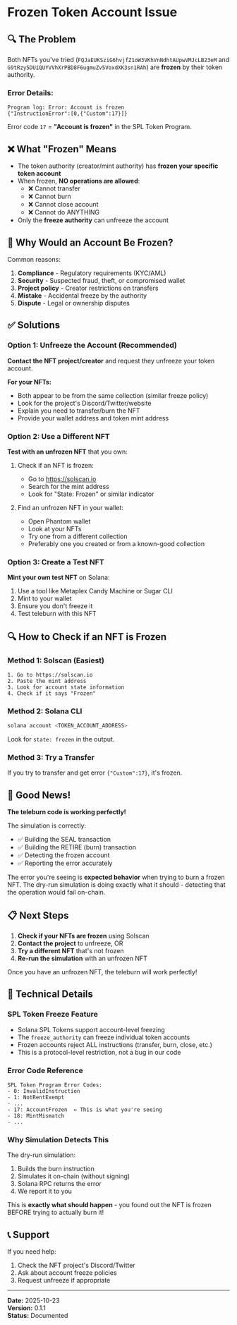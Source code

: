 # Frozen Token Account Issue

## 🔍 **The Problem**

Both NFTs you've tried (`FQJaEUKSziG6hvjfZ1oW3VKhVnNdhtAUpwVMJcLB23eM` and `G9tRzy5DUiQUYVVhXrPBD8F6ugmuZv5VoxdXK3sn1RAh`) are **frozen** by their token authority.

### **Error Details:**
```
Program log: Error: Account is frozen
{"InstructionError":[0,{"Custom":17}]}
```

Error code `17` = **"Account is frozen"** in the SPL Token Program.

## ❌ **What "Frozen" Means**

- The token authority (creator/mint authority) has **frozen your specific token account**
- When frozen, **NO operations are allowed**:
  - ❌ Cannot transfer
  - ❌ Cannot burn
  - ❌ Cannot close account
  - ❌ Cannot do ANYTHING
- Only the **freeze authority** can unfreeze the account

## 🎯 **Why Would an Account Be Frozen?**

Common reasons:
1. **Compliance** - Regulatory requirements (KYC/AML)
2. **Security** - Suspected fraud, theft, or compromised wallet
3. **Project policy** - Creator restrictions on transfers
4. **Mistake** - Accidental freeze by the authority
5. **Dispute** - Legal or ownership disputes

## ✅ **Solutions**

### Option 1: Unfreeze the Account (Recommended)
**Contact the NFT project/creator** and request they unfreeze your token account.

**For your NFTs:**
- Both appear to be from the same collection (similar freeze policy)
- Look for the project's Discord/Twitter/website
- Explain you need to transfer/burn the NFT
- Provide your wallet address and token mint address

### Option 2: Use a Different NFT
**Test with an unfrozen NFT** that you own:

1. Check if an NFT is frozen:
   - Go to https://solscan.io
   - Search for the mint address
   - Look for "State: Frozen" or similar indicator

2. Find an unfrozen NFT in your wallet:
   - Open Phantom wallet
   - Look at your NFTs
   - Try one from a different collection
   - Preferably one you created or from a known-good collection

### Option 3: Create a Test NFT
**Mint your own test NFT** on Solana:

1. Use a tool like Metaplex Candy Machine or Sugar CLI
2. Mint to your wallet
3. Ensure you don't freeze it
4. Test teleburn with this NFT

## 🔍 **How to Check if an NFT is Frozen**

### Method 1: Solscan (Easiest)
```
1. Go to https://solscan.io
2. Paste the mint address
3. Look for account state information
4. Check if it says "Frozen"
```

### Method 2: Solana CLI
```bash
solana account <TOKEN_ACCOUNT_ADDRESS>
```

Look for `state: frozen` in the output.

### Method 3: Try a Transfer
If you try to transfer and get error `{"Custom":17}`, it's frozen.

## 🎉 **Good News!**

**The teleburn code is working perfectly!** 

The simulation is correctly:
- ✅ Building the SEAL transaction
- ✅ Building the RETIRE (burn) transaction
- ✅ Detecting the frozen account
- ✅ Reporting the error accurately

The error you're seeing is **expected behavior** when trying to burn a frozen NFT. The dry-run simulation is doing exactly what it should - detecting that the operation would fail on-chain.

## 📋 **Next Steps**

1. **Check if your NFTs are frozen** using Solscan
2. **Contact the project** to unfreeze, OR
3. **Try a different NFT** that's not frozen
4. **Re-run the simulation** with an unfrozen NFT

Once you have an unfrozen NFT, the teleburn will work perfectly!

## 🔧 **Technical Details**

### SPL Token Freeze Feature
- Solana SPL Tokens support account-level freezing
- The `freeze_authority` can freeze individual token accounts
- Frozen accounts reject ALL instructions (transfer, burn, close, etc.)
- This is a protocol-level restriction, not a bug in our code

### Error Code Reference
```
SPL Token Program Error Codes:
- 0: InvalidInstruction
- 1: NotRentExempt
- ...
- 17: AccountFrozen  ← This is what you're seeing
- 18: MintMismatch
- ...
```

### Why Simulation Detects This
The dry-run simulation:
1. Builds the burn instruction
2. Simulates it on-chain (without signing)
3. Solana RPC returns the error
4. We report it to you

This is **exactly what should happen** - you found out the NFT is frozen BEFORE trying to actually burn it!

## 📞 **Support**

If you need help:
1. Check the NFT project's Discord/Twitter
2. Ask about account freeze policies
3. Request unfreeze if appropriate

---

**Date:** 2025-10-23  
**Version:** 0.1.1  
**Status:** Documented

